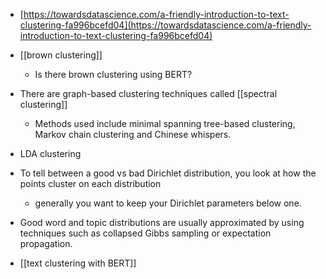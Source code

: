 - [https://towardsdatascience.com/a-friendly-introduction-to-text-clustering-fa996bcefd04](https://towardsdatascience.com/a-friendly-introduction-to-text-clustering-fa996bcefd04)
- [[brown clustering]]
    - Is there brown clustering using BERT?
- There are graph-based clustering techniques called [[spectral clustering]]
    - Methods used include minimal spanning tree-based clustering, Markov chain clustering and Chinese whispers.

- LDA clustering
- To tell between a good vs bad Dirichlet distribution, you look at how the points cluster on each distribution
    - generally you want to keep your Dirichlet parameters below one.
- Good word and topic distributions are usually approximated by using techniques such as collapsed Gibbs sampling or expectation propagation.

- [[text clustering with BERT]]